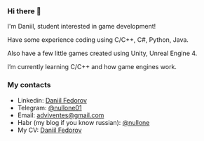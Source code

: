 ### Hi there 👋

I'm Daniil, student interested in game development! 

Have some experience coding using C/C++, C#, Python, Java.

Also have a few little games created using Unity, Unreal Engine 4.

I’m currently learning C/C++ and how game engines work. 

### My contacts
- Linkedin: [Daniil Fedorov](https://www.linkedin.com/in/daniil-fedorov-529749205/)
- Telegram: [@nullone01](https://t.me/nullone01)
- Email: adviventes@gmail.com
- Habr (my blog if you know russian): [@nullone](https://habr.com/ru/users/nullone/)
- My CV: [Daniil Fedorov](https://github.com/NullOne01/NullOne01/blob/master/Daniil_Fedorov_CV.pdf)
